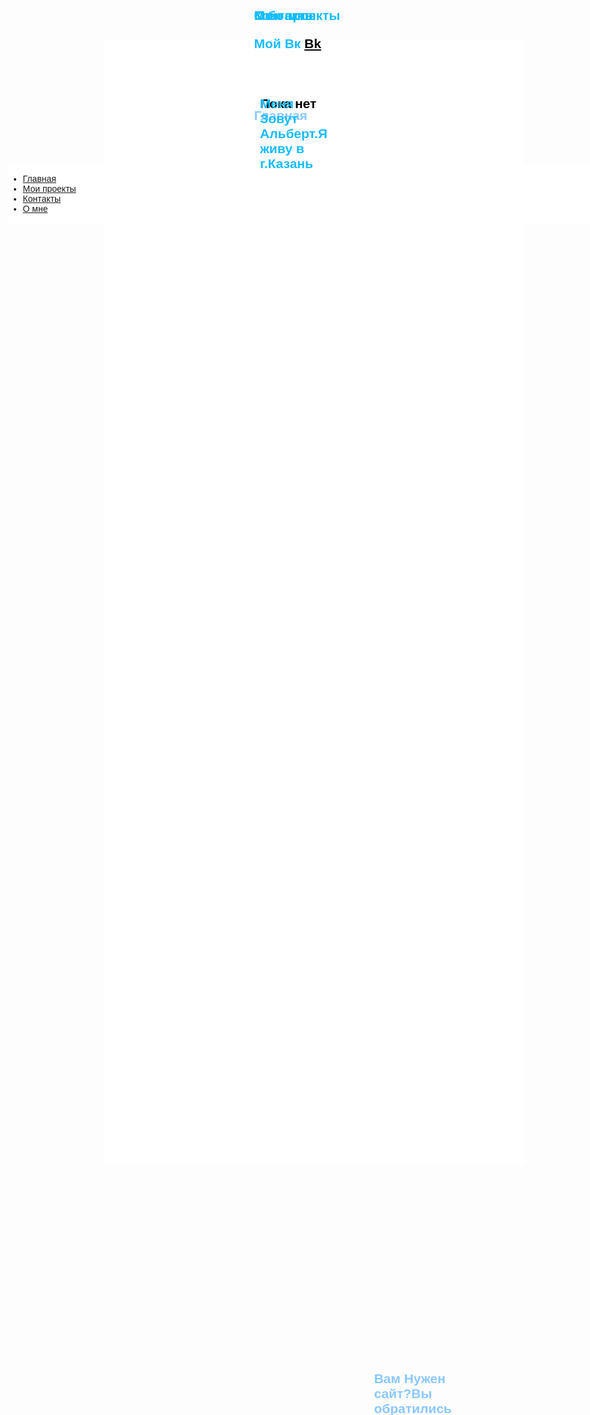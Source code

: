 
<html>
<head>
	<meta charset="utf-8">
	<link rel="stylesheet" type="text/css" href="style.css">
	<title>Сайт Альберта</title>
</head>
<body style="font-family: Helvetica, Arial; ">	
	


<div 
style="
position: absolute;
top: 50vh;
left:3vw;
background: #ffffff;
width: 32vh;
height:10vw;
" 
> 


 <ul class="menu-3">

   <li><a href="#" onclick="document.getElementById('lol').style.display='block';
document.getElementById('kek').style.display='none'
document.getElementById('z1').style.display='none'
document.getElementById('z2').style.display='none'
   ">Главная</a></li>
   <li><a href="#" onclick="document.getElementById('kek').style.display='block';
document.getElementById('lol').style.display='none'
document.getElementById('z1').style.display='none'
document.getElementById('z2').style.display='none'
   ">Мои проекты</a></li>
   <li><a href="#" onclick="document.getElementById('z1').style.display='block';
document.getElementById('lol').style.display='none'
document.getElementById('kek').style.display='none'
document.getElementById('z2').style.display='none'
   ">Контакты</a></li>
   <li><a href="#" onclick="document.getElementById('z2').style.display='block';
document.getElementById('kek').style.display='none'
document.getElementById('z1').style.display='none'
document.getElementById('lol').style.display='none'
   ">О мне</a></li>


<div style="
position: absolute;
top: -5vh;
left:16vw;
width:70vw;
height:45vh;
background-color: #fff;
">
<h2 id="lol" style="
color: #8ac8ff;
position: absolute;
left: 25vw;
top: 2vh;
"> Главная
<p  
style="
position: absolute;
top: 50vh;
left:20vw;
">Вам Нужен сайт?Вы обратились по адресу </p> </h2>


<h2 id="kek" style="
position: absolute;
top: -2vh;
left:25vw;
color:#14bdff;
">Мои проекты
<p style="
position: absolute;
top: 3vh;
left:1vw;
color: #000;
">Пока нет</p> </h2>

 
<h2 id="z1" style="
position: absolute;
top: -2vh;
left:25vw;
color:#14bdff;
">Контакты
<p >Мой Вк <a href="https://vk.com/id215127522" style="
color: #000;
">Bk</a></p></h2>

<h2 id="z2" style="
position: absolute;
top: -2vh;
left:25vw;
color:#14bdff;
">О бо мне
<p style="
position: absolute;
top: 3vh;
left:1vw;
">Меня Зовут Альберт.Я живу в г.Казань</p></h2>

</div>
</div>
